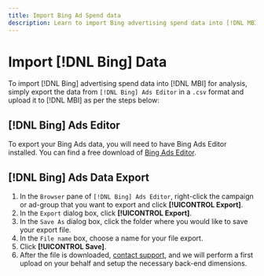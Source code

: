 ```yaml
---
title: Import Bing Ad Spend data
description: Learn to import Bing advertising spend data into [!DNL MBI] for analysis.
---
```

# Import [!DNL Bing] Data

To import [!DNL Bing] advertising spend data into [!DNL MBI] for analysis, simply export the data from `[!DNL Bing] Ads Editor` in a `.csv` format and upload it to [!DNL MBI] as per the steps below:

## [!DNL Bing] Ads Editor

To export your Bing Ads data, you will need to have Bing Ads Editor installed. You can find a free download of [Bing Ads Editor](https://advertise.bingads.microsoft.com/en-us/bingads-editor).

## [!DNL Bing] Ads Data Export

1. In the `Browser` pane of `[!DNL Bing] Ads Editor`, right-click the campaign or ad-group that you want to export and click **[!UICONTROL Export]**.
1. In the `Export` dialog box, click **[!UICONTROL Export]**.
1. In the `Save As` dialog box, click the folder where you would like to save your export file.
1. In the `File name` box, choose a name for your file export.
1. Click **[!UICONTROL Save]**.
1. After the file is downloaded,  [contact support](../../../guide-overview.md), and we will perform a first upload on your behalf and setup the necessary back-end dimensions.
